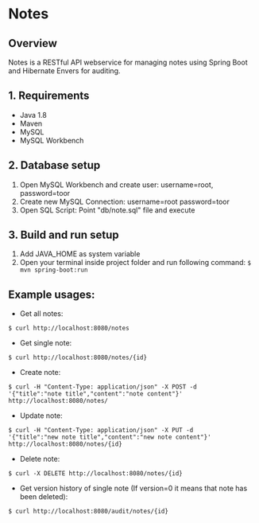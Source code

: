 # Notes
## Overview
Notes is a RESTful API webservice for managing notes using Spring Boot and Hibernate Envers for auditing.
## 1. Requirements
- Java 1.8
- Maven
- MySQL
- MySQL Workbench
## 2. Database setup
1. Open MySQL Workbench and create user: username=root, password=toor
2. Create new MySQL Connection: username=root password=toor
3. Open SQL Script: Point "db/note.sql" file and execute
## 3. Build and run setup
1. Add JAVA_HOME as system variable
2. Open your terminal inside project folder and run following command: ```$ mvn spring-boot:run```
## Example usages:
- Get all notes:
```
$ curl http://localhost:8080/notes
```
- Get single note:
```
$ curl http://localhost:8080/notes/{id}
```
- Create note:
```
$ curl -H "Content-Type: application/json" -X POST -d 
'{"title":"note title","content":"note content"}' http://localhost:8080/notes/
```
- Update note:
```
$ curl -H "Content-Type: application/json" -X PUT -d 
'{"title":"new note title","content":"new note content"}' http://localhost:8080/notes/{id}
```
- Delete note:
```
$ curl -X DELETE http://localhost:8080/notes/{id}
```
- Get version history of single note (If version=0 it means that note has been deleted):
```
$ curl http://localhost:8080/audit/notes/{id}
```
